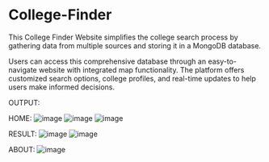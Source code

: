 # College-Finder
This College Finder Website simplifies the college search process by gathering data from multiple sources and storing it in a MongoDB database.

Users can access this comprehensive database through an easy-to-navigate website with integrated map functionality. The platform offers customized search options, college profiles, and real-time updates to help users make informed decisions.

OUTPUT:

HOME:
![image](https://github.com/SourabGarg/College-Finder/assets/112079423/6ecc5b0c-e163-4c3d-b44e-84ff28986e41)
![image](https://github.com/SourabGarg/College-Finder/assets/112079423/31beecdc-5161-4e8b-8020-a514973561ae)
![image](https://github.com/SourabGarg/College-Finder/assets/112079423/8b71e3e9-2a3e-4ded-ab65-6f03833492c5)


RESULT:
![image](https://github.com/SourabGarg/College-Finder/assets/112079423/1f2ac6eb-fe91-4f61-a220-3ee1aec6a6dc)
![image](https://github.com/SourabGarg/College-Finder/assets/112079423/bbccd883-6ea0-42cc-aef2-9ebd6cb00269)


ABOUT:
![image](https://github.com/SourabGarg/College-Finder/assets/112079423/ff52b8f2-3270-4f38-829c-7f8034be26f4)
